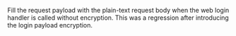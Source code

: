 Fill the request payload with the plain-text request body when the web login handler is called without encryption.  This was a regression after introducing the login payload encryption.
